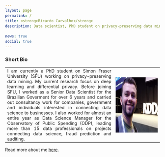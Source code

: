 ```yaml
---
layout: page
permalink: /
title: <strong>Ricardo Carvalho</strong>
description: Data scientist, PhD student on privacy-preserving data mining.

news: true
social: true
---
```


### Short Bio

<table><tr>
<td align="justify">I am currently a PhD student on Simon Fraser University (SFU) working on privacy-preserving data mining. My current research focus on deep learning and differential privacy. Before joining SFU, I worked as a Senior Data Scientist for the Brazilian Goverment for over 6 years and carried out consultancy work for companies, government and individuals interested in connecting data science to businesses. I also worked for almost an entire year as Data Science Manager for the Observatory of Public Spending (ODP), leading more than 15 data professionals on projects connecting data science, fraud prediction and auditing.</td><td width="30%"><img src="/assets/img/eukdd.png" width="250" height="180" alt="Ricardo" style="float: right;"/></td></tr></table>

Read more about me [here](/about).
